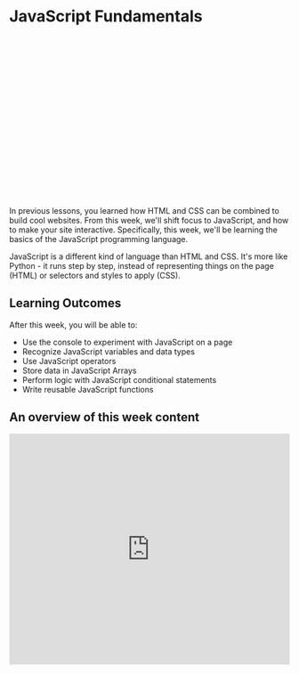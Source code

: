 # JavaScript Fundamentals

<div style="position: relative; padding-bottom: 56.25%; height: 0; margin: 20px 0px;"><iframe src="" title="YouTube video player" frameborder="0"  allowfullscreen style="position: absolute; top: 0; left: 0; width: 100%; height: 100%; background: url(./action-and-interaction/actions/js.gif); background-size: cover;"></iframe></div>

In previous lessons, you learned how HTML and CSS can be combined to build cool websites. From this week, we'll shift focus to JavaScript, and how to make your site interactive. Specifically, this week, we'll be learning the basics of the JavaScript programming language.

JavaScript is a different kind of language than HTML and CSS. It's more like Python - it runs step by step, instead of representing things on the page (HTML) or selectors and styles to apply (CSS).

## Learning Outcomes

After this week, you will be able to:

- Use the console to experiment with JavaScript on a page
- Recognize JavaScript variables and data types
- Use JavaScript operators
- Store data in JavaScript Arrays
- Perform logic with JavaScript conditional statements
- Write reusable JavaScript functions

<!-- 
## Welcome Video
https://youtu.be/KnLXeYemMTw
TODO: welcome video -->

## An overview of this week content

<div style="position: relative; padding-bottom: 56.25%; height: 0;"><iframe width="100%" height="415" src="https://www.youtube.com/embed/KnLXeYemMTw" title="Linking your CSS" frameborder="0" allow="accelerometer; autoplay; clipboard-write; encrypted-media; gyroscope; picture-in-picture" allowfullscreen></iframe></div>
</details>
